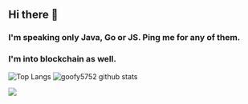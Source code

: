 ## Hi there 👋
### I'm speaking only Java, Go or JS. Ping me for any of them.
### I'm into blockchain as well.

![Top Langs](https://github-readme-stats.vercel.app/api/top-langs/?username=joan41868&theme=gruvbox)
![goofy5752 github stats](https://github-readme-stats.vercel.app/api?username=joan41868&show_icons=true&hide_border=true&theme=gruvbox)

![](https://komarev.com/ghpvc/?username=joan41868)

